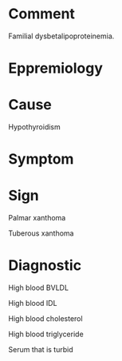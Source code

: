 # Comment

Familial dysbetalipoproteinemia.

# Eppremiology

# Cause

Hypothyroidism

# Symptom

# Sign

Palmar xanthoma

Tuberous xanthoma

# Diagnostic

High blood BVLDL

High blood IDL

High blood cholesterol

High blood triglyceride

Serum that is turbid
